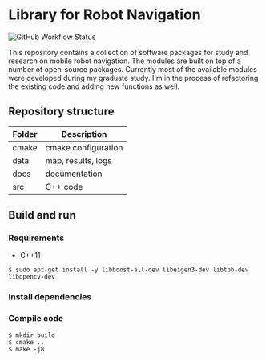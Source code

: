 # Library for Robot Navigation

![GitHub Workflow Status](https://github.com/rxdu/robotnav/workflows/CMake/badge.svg)

This repository contains a collection of software packages for study and research on mobile robot navigation. The modules are built on top of a number of open-source packages. Currently most of the available modules were developed during my graduate study. I'm in the process of refactoring the existing code and adding new functions as well.

## Repository structure

| Folder |       Description        |
| ------ | ------------------------ |
| cmake  | cmake configuration      |
| data   | map, results, logs       |
| docs   | documentation            |
| src    | C++ code                 |

## Build and run

### Requirements

* C++11

```
$ sudo apt-get install -y libboost-all-dev libeigen3-dev libtbb-dev libopencv-dev
```

### Install dependencies

### Compile code

```
$ mkdir build
$ cmake ..
$ make -j8
```


